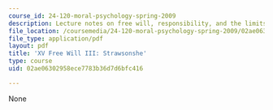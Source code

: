 ```yaml
---
course_id: 24-120-moral-psychology-spring-2009
description: Lecture notes on free will, responsibility, and the limits of evil.
file_location: /coursemedia/24-120-moral-psychology-spring-2009/02ae06302958ece7783b36d7d6bfc416_MIT24_120s09_lec15.pdf
file_type: application/pdf
layout: pdf
title: 'XV Free Will III: Strawsonshe'
type: course
uid: 02ae06302958ece7783b36d7d6bfc416

---
```

None